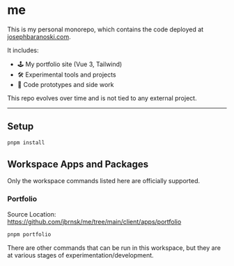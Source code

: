 # me

This is my personal monorepo, which contains the code deployed at [josephbaranoski.com](https://josephbaranoski.com).

It includes:
- 🕹 My portfolio site (Vue 3, Tailwind)
- 🛠 Experimental tools and projects
- 🧪 Code prototypes and side work

This repo evolves over time and is not tied to any external project.

---

## Setup

```bash
pnpm install
```

## Workspace Apps and Packages

Only the workspace commands listed here are officially supported. 

### Portfolio
Source Location: https://github.com/jbrnsk/me/tree/main/client/apps/portfolio

```bash
pnpm portfolio
```

There are other commands that can be run in this workspace, but they are at various stages of experimentation/development.
